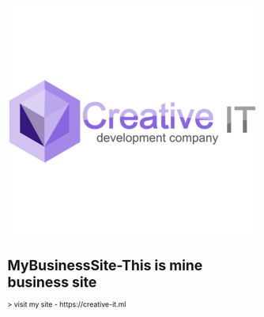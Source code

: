  <img src="logo.svg" />
 <h1>MyBusinessSite-This is mine business site</h1>
 > visit my site - https://creative-it.ml

